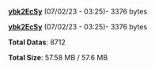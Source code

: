 [**ybk2EcSy**](/data/ybk2EcSy.txt) (07/02/23 - 03:25)- 3376 bytes

[**ybk2EcSy**](/data/ybk2EcSy.txt) (07/02/23 - 03:25)- 3376 bytes

**Total Datas**: 8712

**Total Size**: 57.58 MB / 57.6 MB